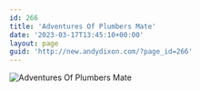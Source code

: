 ```yaml
---
id: 266
title: 'Adventures Of Plumbers Mate'
date: '2023-03-17T13:45:10+00:00'
layout: page
guid: 'http://new.andydixon.com/?page_id=266'
---
```


![Adventures Of Plumbers Mate](https://i0.wp.com/assets.g8x2.ldn.idrivee2-23.com/posters/Adventures%20Of%20Plumbers%20Mate%2001.jpg?w=1200&ssl=1 "Adventures Of Plumbers Mate")